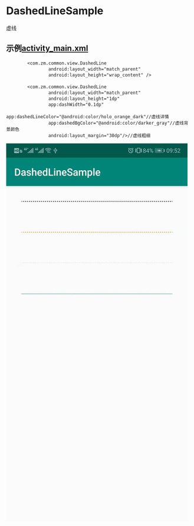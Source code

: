 # DashedLineSample
虚线


## 示例[activity_main.xml](https://github.com/scalling/DashedLineSample/blob/master/app/src/main/res/layout/activity_main.xml)
```
        <com.zm.common.view.DashedLine
                android:layout_width="match_parent"
                android:layout_height="wrap_content" />
                
        <com.zm.common.view.DashedLine
                android:layout_width="match_parent"
                android:layout_height="1dp"
                app:dashWidth="0.1dp"
                app:dashedLineColor="@android:color/holo_orange_dark"//虚线详情
                app:dashedBgColor="@android:color/darker_gray"//虚线背景颜色
                android:layout_margin="30dp"/>//虚线粗细
```
![1.jpg](https://github.com/scalling/DashedLineSample/blob/master/screenshot/1.jpg)
